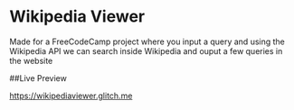 # Wikipedia Viewer

Made for a FreeCodeCamp project where you input a query and using the Wikipedia API we can search inside Wikipedia and ouput a few queries in the website

##Live Preview

https://wikipediaviewer.glitch.me